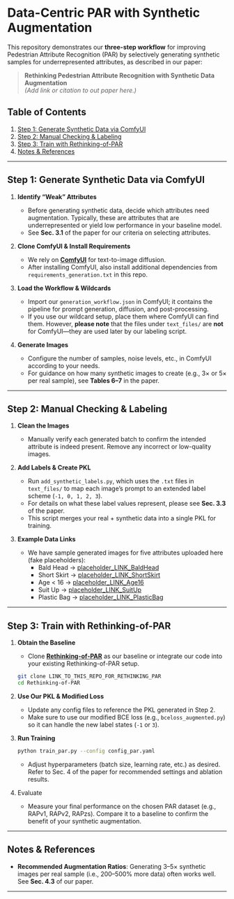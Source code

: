 # Data-Centric PAR with Synthetic Augmentation

This repository demonstrates our **three-step workflow** for improving Pedestrian Attribute Recognition (PAR) by selectively generating synthetic samples for underrepresented attributes, as described in our paper:

> **Rethinking Pedestrian Attribute Recognition with Synthetic Data Augmentation**  
> *(Add link or citation to out paper here.)*

## Table of Contents

1. [Step 1: Generate Synthetic Data via ComfyUI](#step-1-generate-synthetic-data-via-comfyui)  
2. [Step 2: Manual Checking & Labeling](#step-2-manual-checking--labeling)  
3. [Step 3: Train with Rethinking-of-PAR](#step-3-train-with-rethinking-of-par)  
4. [Notes & References](#notes--references)

---

## Step 1: Generate Synthetic Data via ComfyUI

1. **Identify “Weak” Attributes**  
   - Before generating synthetic data, decide which attributes need augmentation. Typically, these are attributes that are underrepresented or yield low performance in your baseline model.  
   - See **Sec. 3.1** of the paper for our criteria on selecting attributes.

2. **Clone ComfyUI & Install Requirements**  
   - We rely on [**ComfyUI**](https://github.com/comfyanonymous/ComfyUI) for text-to-image diffusion.  
   - After installing ComfyUI, also install additional dependencies from `requirements_generation.txt` in this repo.

3. **Load the Workflow & Wildcards**  
   - Import our `generation_workflow.json` in ComfyUI; it contains the pipeline for prompt generation, diffusion, and post-processing.  
   - If you use our wildcard setup, place them where ComfyUI can find them. However, **please note** that the files under `text_files/` are **not** for ComfyUI—they are used later by our labeling script.

4. **Generate Images**  
   - Configure the number of samples, noise levels, etc., in ComfyUI according to your needs.  
   - For guidance on how many synthetic images to create (e.g., 3× or 5× per real sample), see **Tables 6–7** in the paper.

---

## Step 2: Manual Checking & Labeling

1. **Clean the Images**  
   - Manually verify each generated batch to confirm the intended attribute is indeed present. Remove any incorrect or low-quality images.

2. **Add Labels & Create PKL**  
   - Run `add_synthetic_labels.py`, which uses the `.txt` files in `text_files/` to map each image’s prompt to an extended label scheme (`-1, 0, 1, 2, 3`).  
   - For details on what these label values represent, please see **Sec. 3.3** of the paper.  
   - This script merges your real + synthetic data into a single PKL for training.

3. **Example Data Links**  
   - We have sample generated images for five attributes uploaded here (fake placeholders):
     - Bald Head → [placeholder_LINK_BaldHead](LINK_BaldHead)  
     - Short Skirt → [placeholder_LINK_ShortSkirt](LINK_ShortSkirt)  
     - Age < 16 → [placeholder_LINK_Age16](LINK_Age16)  
     - Suit Up → [placeholder_LINK_SuitUp](_LINK_SuitUp)  
     - Plastic Bag → [placeholder_LINK_PlasticBag](LINK_PlasticBag)

---

## Step 3: Train with Rethinking-of-PAR

1. **Obtain the Baseline**  
   - Clone [**Rethinking-of-PAR**](LINK_TO_RETHINKING_PAR) as our baseline or integrate our code into your existing Rethinking-of-PAR setup.
   ```bash
   git clone LINK_TO_THIS_REPO_FOR_RETHINKING_PAR
   cd Rethinking-of-PAR
2. **Use Our PKL & Modified Loss**  
   - Update any config files to reference the PKL generated in Step 2.  
   - Make sure to use our modified BCE loss (e.g., `bceloss_augmented.py`) so it can handle the new label states (`-1` or `3`).

3. **Run Training**  
   ```bash
   python train_par.py --config config_par.yaml
   ```
   -  Adjust hyperparameters (batch size, learning rate, etc.) as desired. Refer to Sec. 4 of the paper for recommended settings and ablation results.
4. Evaluate
	-	Measure your final performance on the chosen PAR dataset (e.g., RAPv1, RAPv2, RAPzs). Compare it to a baseline to confirm the benefit of your synthetic augmentation.

---
## Notes & References

- **Recommended Augmentation Ratios**: Generating 3–5× synthetic images per real sample (i.e., 200–500% more data) often works well. See **Sec. 4.3** of our paper.  

---


